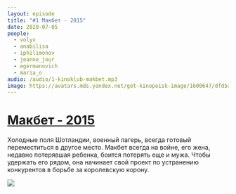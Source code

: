 ```yaml
---
layout: episode
title: "#1 Макбет - 2015"
date: 2020-07-05
people:
  - volyx
  - anabilisa
  - iphilimonov
  - jeanne_jour
  - egermanovich
  - maria_o
audio: /audio/1-kinoklub-makbet.mp3
image: https://avatars.mds.yandex.net/get-kinopoisk-image/1600647/dfd5a6af-e654-4e0e-b989-8972e75f21f1/360
---
```


# [Макбет - 2015](https://www.kinopoisk.ru/film/760740/)

Холодные поля Шотландии, военный лагерь, всегда готовый переместиться в другое место. Макбет всегда на войне, его жена, недавно потерявшая ребенка, боится потерять еще и мужа. Чтобы удержать его рядом, она начинает свой проект по устранению конкурентов в борьбе за королевскую корону.

![](https://avatars.mds.yandex.net/get-kinopoisk-image/1600647/dfd5a6af-e654-4e0e-b989-8972e75f21f1/360)
